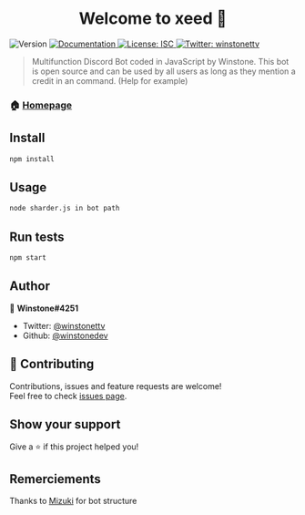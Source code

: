 <h1 align="center">Welcome to xeed 👋</h1>
<p>
  <img alt="Version" src="https://img.shields.io/badge/version-1.0.0-blue.svg?cacheSeconds=2592000" />
  <a href="https://github.com/WinstoneDev/xeed/wiki" target="_blank">
    <img alt="Documentation" src="https://img.shields.io/badge/documentation-yes-brightgreen.svg" />
  </a>
  <a href="https://github.com/WinstoneDev/xeed/blob/master/LICENSE" target="_blank">
    <img alt="License: ISC" src="https://img.shields.io/badge/License-ISC-yellow.svg" />
  </a>
  <a href="https://twitter.com/winstonettv" target="_blank">
    <img alt="Twitter: winstonettv" src="https://img.shields.io/twitter/follow/winstonettv.svg?style=social" />
  </a>
</p>

> Multifunction Discord Bot coded in JavaScript by Winstone. This bot is open source and can be used by all users as long as they mention a credit in an command. (Help for example)

### 🏠 [Homepage](https://github.com/WinstoneDev/xeed#readme)

## Install

```sh
npm install
```

## Usage

```sh
node sharder.js in bot path
```

## Run tests

```sh
npm start
```

## Author

👤 **Winstone#4251**

* Twitter: [@winstonettv](https://twitter.com/winstonettv)
* Github: [@winstonedev](https://github.com/winstonedev)

## 🤝 Contributing

Contributions, issues and feature requests are welcome!<br />Feel free to check [issues page](https://github.com/WinstoneDev/xeed/issues). 

## Show your support        

Give a ⭐️ if this project helped you!
## Remerciements
Thanks to [Mizuki](https://github.com/xMizuki/) for bot structure
